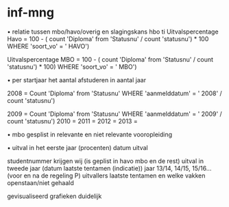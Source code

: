 # inf-mng

• relatie tussen mbo/havo/overig en slagingskans hbo ti
Uitvalspercentage Havo = 100 - ( count 'Diploma'  from 'Statusnu' / count 'statusnu') * 100 WHERE 'soort_vo' = ' HAVO')

Uitvalspercentage MBO = 100 - ( count 'Diploma'  from 'Statusnu'  / count 'statusnu') * 100) WHERE 'soort_vo' = ' MBO')


• per startjaar het aantal afstuderen in aantal jaar

2008 =    Count 'Diploma' from 'Statusnu' WHERE 'aanmelddatum' = ' 2008' / count 'statusnu')

2009 =  Count 'Diploma' from 'Statusnu' WHERE 'aanmelddatum' = ' 2009' / count 'statusnu')
2010 =
2011 =
2012 = 
2013 =


• mbo gesplist in relevante en niet relevante vooropleiding




• uitval in het eerste jaar (procenten)
datum uitval






studentnummer krijgen wij (is geplist in havo mbo en de rest)
uitval in tweede jaar (datum laatste tentamen (indicatie))
jaar 13/14, 14/15, 15/16… (voor en na de regeling P)
uitvallers laatste tentamen en welke vakken openstaan/niet gehaald

gevisualiseerd
grafieken
duidelijk
